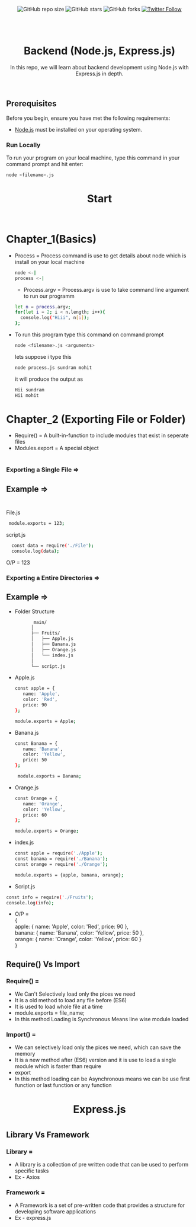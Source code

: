 <div align="center">
  
  ![GitHub repo size](https://img.shields.io/github/repo-size/sundramsharma1/Backend-Nodejs-Express)
  ![GitHub stars](https://img.shields.io/github/stars/sundramsharma1/Backend-Nodejs-Express?style=social)
  ![GitHub forks](https://img.shields.io/github/forks/sundramsharma1/Backend-Nodejs-Express?style=social)
  [![Twitter Follow](https://img.shields.io/twitter/follow/StarkSundram?style=social)](https://twitter.com/intent/follow?screen_name=StarkSundram)
  
  <br />
  <br />

  <h1 align="center">Backend (Node.js, Express.js)</h1> 
  <p>In this repo, we will learn about backend development using Node.js with Express.js in depth.</p>
</div>

<br />

## Prerequisites

Before you begin, ensure you have met the following requirements:
* [Node.js](https://nodejs.org/en) must be installed on your operating system.

### Run Locally

To run your program on your local machine, type this command in your command prompt and hit enter:

```bash
node <filename>.js
```
<h1 align="center"> Start </h1>
<br>

# Chapter_1(Basics)
* Process = Process command is use to get details about node which is install on your local machine
  
   ```bash
  node <-|
  process <-|
  ```
  * Process.argv = Process.argv is use to take command line argument to run our programm
  
  ```bash
  let n = process.argv;
  for(let i = 2; i < n.length; i++){
    console.log("Hiii", n[i]);
  };
  ```
* To run this program type this command on command prompt
   
  ```bash
  node <filename>.js <arguments>
  ```

   lets suppose i type this
  
    ```bash
    node process.js sundram mohit
    ```

   it will produce the output as
  
    ```bash
    Hii sundram
    Hii mohit
    ```

# Chapter_2 (Exporting File or Folder)
  * Require() = A built-in-function to include modules that exist in seperate files
  * Modules.export = A special object <br><br>
### Exporting a Single File =>
## Example => <br><br>
    
   File.js
    
   ```bash
    module.exports = 123;
   ```
   script.js
  
  ```bash
    const data = require('./File');
    console.log(data);
  ```
   O/P = 123

### Exporting a Entire Directories => 
##  Example => <br>
   * Folder Structure
     
     ```bash
            main/
           │
           ├── Fruits/
           │   ├── Apple.js
           │   ├── Banana.js
           │   ├── Orange.js
           │   └── index.js
           │
           └── script.js
     ```
   * Apple.js
     ```bash
     const apple = {
        name: 'Apple',
        color: 'Red',
        price: 90
     };

     module.exports = Apple;
     ```
     
   * Banana.js
     ```bash
     const Banana = {
        name: 'Banana',
        color: 'Yellow',
        price: 50
     };

      module.exports = Banana;
      ```
   * Orange.js
      ```bash
      const Orange = {
         name: 'Orange',
         color: 'Yellow',
         price: 60
     };

     module.exports = Orange;
     ```
  * index.js
    ```bash
    const apple = require('./Apple');
    const banana = require('./Banana');
    const orange = require('./Orange');

    module.exports = {apple, banana, orange};
    ```
   * Script.js
   ```bash
   const info = require('./Fruits');
   console.log(info);
   ```
   * O/P = <br>
    { <br>
    apple: { name: 'Apple', color: 'Red', price: 90 },<br>
    banana: { name: 'Banana', color: 'Yellow', price: 50 },<br>
    orange: { name: 'Orange', color: 'Yellow', price: 60 }<br>
    }
## Require() Vs Import
  ### Require() = 
  * We Can't Selectively load only the pices we need
  * It is a old method to load any file before (ES6)
  * It is used to load whole file at a time
  * module.exports = file_name;
  * In this method Loading is Synchronous Means line wise module loaded
  ### Import() = 
  * We can selectively load only the pices we need, which can save the memory
  * It is a new method after (ES6) version and it is use to load a single module which is faster than require
  * export
  * In this method loading can be Asynchronous means we can be use first function or last function or any function

<h1 align="center"> Express.js <h1/>

## Library Vs Framework 
  ### Library = 
  
  * A library is a collection of pre written code that can be used to perform specific tasks
  * Ex - Axios

  ### Framework = 

  * A Framework is a set of pre-written code that provides a structure for developing software applications
  * Ex - express.js































   
